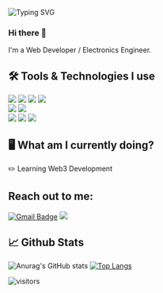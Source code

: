 ![Typing SVG](https://readme-typing-svg.herokuapp.com?color=%236C19A1&center=true&width=500&lines=Welcome+to+Gpbhupinder's+GitHub+Profile!)
### Hi there 👋

I'm a Web Developer / Electronics Engineer.

## 🛠️ Tools & Technologies I use

![](https://img.shields.io/badge/HTML-239120?style=for-the-badge&logo=html5&logoColor=white)
![](https://img.shields.io/badge/CSS-239120?&style=for-the-badge&logo=css3&logoColor=white)
![](https://img.shields.io/badge/JavaScript-F7DF1E?style=for-the-badge&logo=javascript&logoColor=black)
![](https://img.shields.io/badge/React-20232A?style=for-the-badge&logo=react&logoColor=61DAFB)
<br/>
![](https://img.shields.io/badge/Ethereum-Solidity%2c%20Web3.JS-informational?style=for-the-badge&color=blue&logo=ethereum&logoColor=white)
![](https://img.shields.io/badge/Editor-VS%20Code-informational?style=for-the-badge&color=blue&logo=visual-studio-code)
<br/>
![](https://aleen42.github.io/badges/src/photoshop.svg)
![](https://aleen42.github.io/badges/src/after_effects.svg)
![](https://aleen42.github.io/badges/src/premiere.svg)

## 🖥️ What am I currently doing?

✏️ Learning Web3 Development

## Reach out to me:

[![Gmail Badge](https://img.shields.io/badge/-Gmail-c14438?style=for-the-badge&logo=gmail&logoColor=white)](mailto:gpbhupinder@gmail.com)
<a href="https://twitter.com/gpbhupinder"><img src="https://img.shields.io/badge/twitter-1da1f2.svg?&style=for-the-badge&logo=twitter&logoColor=white"/></a>

## 📈 Github Stats

![Anurag's GitHub stats](https://github-readme-stats.vercel.app/api?username=gpbhupinder&show_icons=true&theme=radical)
[![Top Langs](https://github-readme-stats.vercel.app/api/top-langs/?username=gpbhupinder)](https://github.com/anuraghazra/github-readme-stats)

![visitors](https://visitor-badge.glitch.me/badge?page_id=${gpbhupinder}.${60905045})

